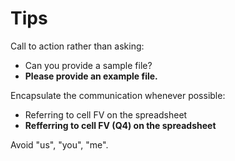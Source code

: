 Tips
====

Call to action rather than asking:

- Can you provide a sample file?
- **Please provide an example file.**

Encapsulate the communication whenever possible:

- Referring to cell FV on the spreadsheet
- **Refferring to cell FV (Q4) on the spreadsheet**

Avoid "us", "you", "me".
